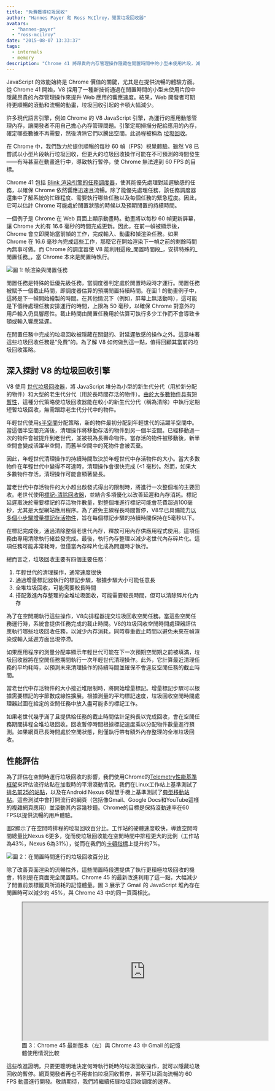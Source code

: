 ```yaml
---
title: "免費獲得垃圾回收"
author: "Hannes Payer 和 Ross McIlroy，閒置垃圾回收器"
avatars: 
  - "hannes-payer"
  - "ross-mcilroy"
date: "2015-08-07 13:33:37"
tags: 
  - internals
  - memory
description: "Chrome 41 將昂貴的內存管理操作隱藏在閒置時間中的小型未使用片段，減少卡頓。"
---
```

JavaScript 的效能始終是 Chrome 價值的關鍵，尤其是在提供流暢的體驗方面。從 Chrome 41 開始，V8 採用了一種新技術通過在閒置時間的小型未使用片段中隱藏昂貴的內存管理操作來提升 Web 應用的響應速度。結果，Web 開發者可期待更順暢的滾動和流暢的動畫，垃圾回收引起的卡頓大幅減少。

<!--truncate-->
許多現代語言引擎，例如 Chrome 的 V8 JavaScript 引擎，為運行的應用動態管理內存，讓開發者不用自己擔心內存管理問題。引擎定期掃描分配給應用的內存，確定哪些數據不再需要，然後清除它們以騰出空間。此過程被稱為 [垃圾回收](https://en.wikipedia.org/wiki/Garbage_collection_(computer_science))。

在 Chrome 中，我們致力於提供順暢的每秒 60 幀（FPS）視覺體驗。雖然 V8 已嘗試以小型片段執行垃圾回收，但更大的垃圾回收操作可能在不可預測的時間發生——有時甚至在動畫進行中，導致執行暫停，使 Chrome 無法達到 60 FPS 的目標。

Chrome 41 包括 [Blink 渲染引擎的任務調度器](https://blog.chromium.org/2015/04/scheduling-tasks-intelligently-for_30.html)，使其能優先處理對延遲敏感的任務，以確保 Chrome 依然響應迅速且流暢。除了能優先處理任務，該任務調度器還集中了解系統的忙碌程度、需要執行哪些任務以及每個任務的緊急程度。因此，它可以估計 Chrome 可能處於閒置狀態的時候以及預期閒置的持續時間。

一個例子是 Chrome 在 Web 頁面上顯示動畫時。動畫將以每秒 60 幀更新屏幕，讓 Chrome 大約有 16.6 毫秒的時間完成更新。因此，在前一幀被顯示後，Chrome 會立即開始當前幀的工作，完成輸入、動畫和幀渲染任務。如果 Chrome 在 16.6 毫秒內完成這些工作，那麼它在開始渲染下一幀之前的剩餘時間內無事可做。而 Chrome 的調度器使 V8 能利用這段_閒置時間段_，安排特殊的_閒置任務_，當 Chrome 本來是閒置時執行。

![圖 1: 帧渲染與閒置任務](/_img/free-garbage-collection/frame-rendering.png)

閒置任務是特殊的低優先級任務，當調度器判定處於閒置時段時才運行。閒置任務被賦予一個截止時間，即調度器估算的預期閒置持續時間。在圖 1 的動畫例子中，這將是下一幀開始繪製的時間。在其他情況下（例如，屏幕上無活動時），這可能是下個待處理任務安排運行的時間，上限為 50 毫秒，以確保 Chrome 對意外的用戶輸入仍具響應性。截止時間由閒置任務用於估算可執行多少工作而不會導致卡頓或輸入響應延遲。

在閒置任務中完成的垃圾回收被隱藏在關鍵的、對延遲敏感的操作之外。這意味著這些垃圾回收任務是“免費”的。為了解 V8 如何做到這一點，值得回顧其當前的垃圾回收策略。

## 深入探討 V8 的垃圾回收引擎

V8 使用 [世代垃圾回收器](http://www.memorymanagement.org/glossary/g.html#term-generational-garbage-collection)，將 JavaScript 堆分為小型的新生代分代（用於新分配的物件）和大型的老生代分代（用於長時間存活的物件）。[由於大多數物件具有短暫性](http://www.memorymanagement.org/glossary/g.html#term-generational-hypothesis)，這種分代策略使垃圾回收器能在較小的新生代分代（稱為清除）中執行定期短暫垃圾回收，無需跟踪老生代分代中的物件。

年輕世代使用[s半空間](http://www.memorymanagement.org/glossary/s.html#semi.space)分配策略，新的物件最初分配到年輕世代的活躍半空間中。當這個半空間充滿後，清理操作將移動存活的物件到另一個半空間。已經移動過一次的物件會被提升到老世代，並被視為長壽命物件。當存活的物件被移動後，新半空間會變成活躍半空間，而舊半空間中的死物件會被丟棄。

因此，年輕世代清理操作的持續時間取決於年輕世代中存活物件的大小。當大多數物件在年輕世代中變得不可達時，清理操作會很快完成 (&lt;1 毫秒)。然而，如果大多數物件存活，清理操作可能會顯著變長。

當老世代中存活物件的大小超出啟發式得出的限制時，將進行一次整個堆的主要回收。老世代使用[標記-清除回收器](http://www.memorymanagement.org/glossary/m.html#term-mark-sweep)，並結合多項優化以改善延遲和內存消耗。標記延遲取決於需要標記的存活物件數量，對整個堆進行標記可能會花費超過100毫秒，尤其是大型網站應用程序。為了避免主線程長時間暫停，V8早已具備能力[以多個小步驟增量標記存活物件](https://blog.chromium.org/2011/11/game-changer-for-interactive.html)，旨在每個標記步驟的持續時間保持在5毫秒以下。

在標記完成後，通過清除整個老世代內存，釋放可用內存供應用程式使用。這項任務由專用清除執行緒並發完成。最後，執行內存整理以減少老世代內存碎片化。這項任務可能非常耗時，但僅當內存碎片化成為問題時才執行。

總而言之，垃圾回收主要有四個主要任務：

1. 年輕世代的清理操作，通常速度很快
2. 通過增量標記器執行的標記步驟，根據步驟大小可能任意長
3. 全堆垃圾回收，可能需要較長時間
4. 搭配激進內存整理的全堆垃圾回收，可能需要較長時間，但可以清除碎片化內存

為了在空閒期執行這些操作，V8向排程器提交垃圾回收空閒任務。當這些空閒任務運行時，系統會提供任務完成的截止時間。V8的垃圾回收空閒時間處理器評估應執行哪些垃圾回收任務，以減少內存消耗，同時尊重截止時間以避免未來在幀渲染或輸入延遲方面出現停滯。

如果應用程序的測量分配率顯示年輕世代可能在下一次預期空閒期之前被填滿，垃圾回收器將在空閒任務期間執行一次年輕世代清理操作。此外，它計算最近清理任務的平均耗時，以預測未來清理操作的持續時間並確保不會違反空閒任務的截止時間。

當老世代中存活物件的大小接近堆限制時，將開始增量標記。增量標記步驟可以根據需要標記的字節數成線性擴展。根據測量的平均標記速度，垃圾回收空閒時間處理器試圖在給定的空閒任務中放入盡可能多的標記工作。

如果老世代幾乎滿了且提供給任務的截止時間估計足夠長以完成回收，會在空閒任務期間排程全堆垃圾回收。回收暫停時間根據標記速度乘以分配物件數量進行預測。如果網頁已長時間處於空閒狀態，則僅執行帶有額外內存整理的全堆垃圾回收。

## 性能評估

為了評估在空閒時運行垃圾回收的影響，我們使用Chrome的[Telemetry性能基準框架](https://www.chromium.org/developers/telemetry)來評估流行站點在加載時的平滑滾動情況。我們在Linux工作站上基準測試了[排名前25的站點](https://code.google.com/p/chromium/codesearch#chromium/src/tools/perf/benchmarks/smoothness.py&l=15)，以及在Android Nexus 6智慧手機上基準測試了[典型移動站點](https://code.google.com/p/chromium/codesearch#chromium/src/tools/perf/benchmarks/smoothness.py&l=104)。這些測試中會打開流行的網頁（包括像Gmail、Google Docs和YouTube這樣的複雜網頁應用）並滾動其內容幾秒鐘。Chrome的目標是保持滾動速率在60 FPS以提供流暢的用戶體驗。

圖2顯示了在空閒時排程的垃圾回收百分比。工作站的硬體速度較快，導致空閒時間總量比Nexus 6更多，從而使垃圾回收能在空閒時間中排程更大的比例（工作站為43%，Nexus 6為31%），從而在我們的[卡頓指標](https://www.chromium.org/developers/design-documents/rendering-benchmarks)上提升約7%。

![圖 2：在閒置時間進行的垃圾回收百分比](/_img/free-garbage-collection/idle-time-gc.png)

除了改善頁面渲染的流暢性外，這些閒置時段還提供了執行更積極垃圾回收的機會，特別是在頁面完全閒置時。Chrome 45 的最新改進利用了這一點，大幅減少了閒置前景標籤頁所消耗的記憶體量。圖 3 展示了 Gmail 的 JavaScript 堆內存在閒置時可以減少約 45%，與 Chrome 43 中的同一頁面相比。

<figure>
  <div class="video video-16:9">
    <iframe src="https://www.youtube.com/embed/ij-AFUfqFdI" width="640" height="360" loading="lazy"></iframe>
  </div>
  <figcaption>圖 3：Chrome 45 最新版本（左）與 Chrome 43 中 Gmail 的記憶體使用情況比較</figcaption>
</figure>

這些改進證明，只要更聰明地決定何時執行耗時的垃圾回收操作，就可以隱藏垃圾回收的暫停。網頁開發者再也不用害怕垃圾回收暫停，甚至可以面向流暢的 60 FPS 動畫進行開發。敬請期待，我們將繼續拓展垃圾回收調度的邊界。
